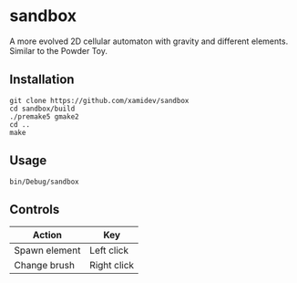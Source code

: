 # sandbox

A more evolved 2D cellular automaton with gravity and different elements. Similar to the Powder Toy.

## Installation
```
git clone https://github.com/xamidev/sandbox
cd sandbox/build
./premake5 gmake2
cd ..
make
```

## Usage
```
bin/Debug/sandbox
```

## Controls

| Action | Key |
| ------ | --- |
| Spawn element | Left click |
| Change brush | Right click |